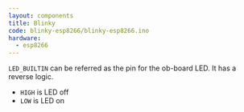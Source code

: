 ```yaml
---
layout: components
title: Blinky
code: blinky-esp8266/blinky-esp8266.ino
hardware:
  - esp8266
---
```


`LED_BUILTIN` can be referred as the pin for the ob-board LED. It has a reverse logic.

- `HIGH` is LED off
- `LOW` is LED on
